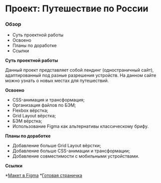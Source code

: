 # Проект: Путешествие по России

### Обзор
* Суть проектной работы
* Освоено
* Планы по доработке
* Ссылки

**Суть проектной работы**

Данный проект представляет собой лендинг (одностраничный сайт), адаптированный под разные разрешения устройств.
На данном сайте можно узнать о новых местах для путешествий.

**Освоено**

* CSS-анимация и трансформация;
* Организация файлов по БЭМ;
* Flexbox вёрстка;
* Grid Layout вёрстка;
* БЭМ вёрстка;
* Использование Figma как альтернативы классическому брифу.

**Планы по доработке**

* Добавление больше Grid Layout вёрстки;
* Добавление больше CSS-анимации и трансформации;
* Добавление совместимости с мобильными устройствами.

**Ссылки**

*[Макет в Figma](https://www.figma.com/file/5S2WSbEFL6awjVWJ0NWL8Q/Sprint-3_-Russia-_-desktop-mobile?node-id=28503%3A0)
*[Готовая страничка](https://www.figma.com/file/5S2WSbEFL6awjVWJ0NWL8Q/Sprint-3_-Russia-_-desktop-mobile?node-id=28503%3A0)


